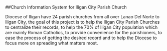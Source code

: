 ##Church Information System for Iligan City Parish Church

Diocese of Iligan have 24 parish churches from all over Lanao Del Norte to Iligan City, the goal of this project is to help the Iligan City Parish Churches to centralize their records, to help the 70% of Iligan City population which are mainly Roman Catholics, to provide convenience for the parishioners, to ease the process of getting the desired record and to help the Diocese to focus more on spreading what matters most.